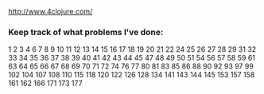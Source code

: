 http://www.4clojure.com/

### Keep track of what problems I've done:
1
2
3
4
6
7
8
9
10
11
12
13
14
15
16
17 
18
19
20
21
22
24
25
26
27
28
29
31
32
33
34
35
36
37
38
39
40
41
42
43
44
45
47
48
49
50
51
54
56
57
58
59
61
63
64
65
66
67
68
69
70
71
72
74
76
77
80
81
83
85
86
88
90
92
93
97
99
102
104
107
108
110
115
118
120
122
126
128
134
141
143
144
145
153
157
158
161
162
166
171
173
177
